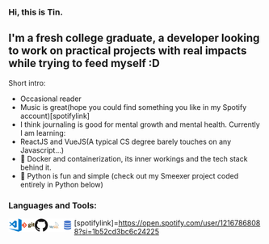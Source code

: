 ### Hi, this is Tin.
## I'm a fresh college graduate, a developer looking to work on practical projects with real impacts while trying to feed myself :D

Short intro:
  - Occasional reader
  - Music is great(hope you could find something you like in my Spotify account)[spotifylink]
  - I think journaling is good for mental growth and mental health.
Currently I am learning:
  - ReactJS and VueJS(A typical CS degree barely touches on any Javascript...)
  - :whale: Docker and containerization, its inner workings and the tech stack behind it.
  - :snake: Python is fun and simple (check out my Smeexer project coded entirely in Python below)
### Languages and Tools:

<img align="left" alt="Visual Studio Code" width="26px" src="https://raw.githubusercontent.com/github/explore/80688e429a7d4ef2fca1e82350fe8e3517d3494d/topics/visual-studio-code/visual-studio-code.png" />
<img align="left" alt="Git" width="26px" src="https://raw.githubusercontent.com/github/explore/80688e429a7d4ef2fca1e82350fe8e3517d3494d/topics/git/git.png" />
<img align="left" alt="GitHub" width="26px" src="https://raw.githubusercontent.com/github/explore/78df643247d429f6cc873026c0622819ad797942/topics/github/github.png" />
<img align="left" alt="MySQL" width="26px" src="https://raw.githubusercontent.com/github/explore/80688e429a7d4ef2fca1e82350fe8e3517d3494d/topics/mysql/mysql.png" />
<img align="left" alt="SQL" width="26px" src="https://raw.githubusercontent.com/github/explore/80688e429a7d4ef2fca1e82350fe8e3517d3494d/topics/sql/sql.png" />


[spotifylink]=https://open.spotify.com/user/12167868088?si=1b52cd3bc6c24225
